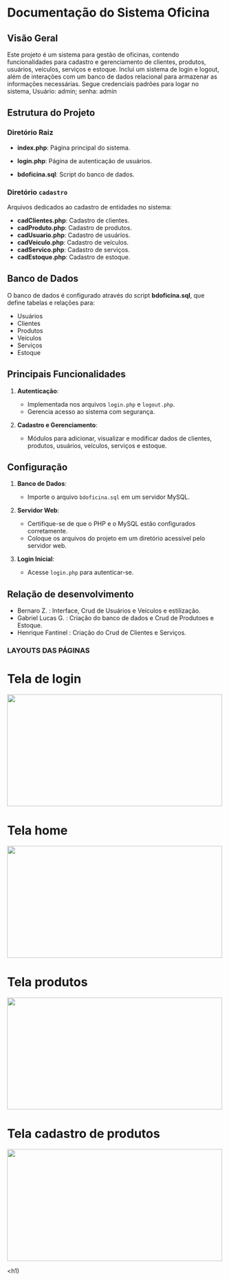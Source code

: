 # Documentação do Sistema Oficina

## Visão Geral
Este projeto é um sistema para gestão de oficinas, contendo funcionalidades para cadastro e gerenciamento de clientes, produtos, usuários, veículos, serviços e estoque. Inclui um sistema de login e logout, além de interações com um banco de dados relacional para armazenar as informações necessárias. Segue credenciais padrões para logar no sistema, Usuário: admin; senha: admin

## Estrutura do Projeto

### Diretório Raiz
- **index.php**: Página principal do sistema.

- **login.php**: Página de autenticação de usuários.
- **bdoficina.sql**: Script do banco de dados.

### Diretório `cadastro`
Arquivos dedicados ao cadastro de entidades no sistema:
- **cadClientes.php**: Cadastro de clientes.
- **cadProduto.php**: Cadastro de produtos.
- **cadUsuario.php**: Cadastro de usuários.
- **cadVeiculo.php**: Cadastro de veículos.
- **cadServico.php**: Cadastro de serviços.
- **cadEstoque.php**: Cadastro de estoque.

## Banco de Dados
O banco de dados é configurado através do script **bdoficina.sql**, que define tabelas e relações para:
- Usuários
- Clientes
- Produtos
- Veículos
- Serviços
- Estoque

## Principais Funcionalidades
1. **Autenticação**:
   - Implementada nos arquivos `login.php` e `logout.php`.
   - Gerencia acesso ao sistema com segurança.

2. **Cadastro e Gerenciamento**:
   - Módulos para adicionar, visualizar e modificar dados de clientes, produtos, usuários, veículos, serviços e estoque.


## Configuração
1. **Banco de Dados**:
   - Importe o arquivo `bdoficina.sql` em um servidor MySQL.

2. **Servidor Web**:
   - Certifique-se de que o PHP e o MySQL estão configurados corretamente.
   - Coloque os arquivos do projeto em um diretório acessível pelo servidor web.

3. **Login Inicial**:
   - Acesse `login.php` para autenticar-se.

## Relação de desenvolvimento
- Bernaro Z. : Interface, Crud de Usuários e Veículos e estilização.
- Gabriel Lucas G. : Criação do banco de dados e Crud de Produtoes e Estoque.
- Henrique Fantinel : Criação do Crud de Clientes e Serviços.

<h3>LAYOUTS DAS PÁGINAS</h3>
<h1>Tela de login</h1>
<img src="https://github.com/user-attachments/assets/3440c79f-d410-4a2c-9ba7-deef984feab1" width="500" height="260">

<h1>Tela home</h1>
<img src="https://github.com/user-attachments/assets/500300e2-8c0e-48d6-9401-da381000510f" width="500" height="260">

<h1>Tela produtos</h1>
<img src="https://github.com/user-attachments/assets/232f8e65-aa64-4b62-86f3-f9883ab3af4e" width="500" height="260">

<h1>Tela cadastro de produtos</h1>
<img src="https://github.com/user-attachments/assets/b7446e44-101f-451c-9c01-bdeca48d08b6" width="500" height="260">

<h1)

